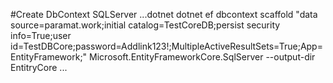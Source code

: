 #Create DbContext SQLServer
...dotnet
dotnet ef dbcontext scaffold "data source=paramat.work;initial catalog=TestCoreDB;persist security info=True;user id=TestDBCore;password=Addlink123!;MultipleActiveResultSets=True;App=EntityFramework;" Microsoft.EntityFrameworkCore.SqlServer --output-dir EntitryCore
...